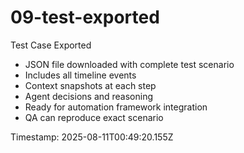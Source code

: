 # 09-test-exported

Test Case Exported

- JSON file downloaded with complete test scenario
- Includes all timeline events
- Context snapshots at each step
- Agent decisions and reasoning
- Ready for automation framework integration
- QA can reproduce exact scenario

Timestamp: 2025-08-11T00:49:20.155Z